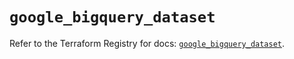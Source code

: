 # `google_bigquery_dataset`

Refer to the Terraform Registry for docs: [`google_bigquery_dataset`](https://registry.terraform.io/providers/hashicorp/google-beta/6.30.0/docs/resources/google_bigquery_dataset).
